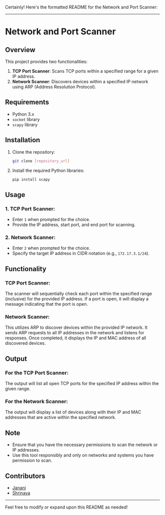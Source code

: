 Certainly! Here's the formatted README for the Network and Port Scanner:

---

# Network and Port Scanner

## Overview

This project provides two functionalities:
1. **TCP Port Scanner**: Scans TCP ports within a specified range for a given IP address.
2. **Network Scanner**: Discovers devices within a specified IP network using ARP (Address Resolution Protocol).

## Requirements

- Python 3.x
- `socket` library
- `scapy` library

## Installation

1. Clone the repository:
   ```bash
   git clone [repository_url]
   ```

2. Install the required Python libraries:
   ```bash
   pip install scapy
   ```

## Usage

### 1. TCP Port Scanner:
- Enter `1` when prompted for the choice.
- Provide the IP address, start port, and end port for scanning.

### 2. Network Scanner:
- Enter `2` when prompted for the choice.
- Specify the target IP address in CIDR notation (e.g., `172.17.3.1/24`).

## Functionality

### TCP Port Scanner:
The scanner will sequentially check each port within the specified range (inclusive) for the provided IP address. If a port is open, it will display a message indicating that the port is open.

### Network Scanner:
This utilizes ARP to discover devices within the provided IP network. It sends ARP requests to all IP addresses in the network and listens for responses. Once completed, it displays the IP and MAC address of all discovered devices.

## Output

### For the TCP Port Scanner: 
The output will list all open TCP ports for the specified IP address within the given range.

### For the Network Scanner:
The output will display a list of devices along with their IP and MAC addresses that are active within the specified network.

## Note

- Ensure that you have the necessary permissions to scan the network or IP addresses.
- Use this tool responsibly and only on networks and systems you have permission to scan.

## Contributors

- [Janani](https://github.com/Janani-m17)
- [Shrinaya](https://github.com/skshrinaya)

---

Feel free to modify or expand upon this README as needed!
